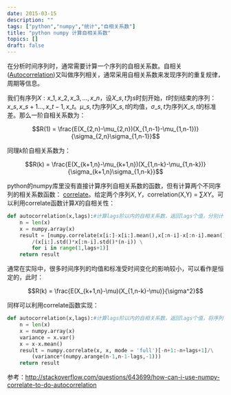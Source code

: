 ```yaml
---
date: 2015-03-15
description: ""
tags: ["python","numpy","统计","自相关系数"]
title: "python numpy 计算自相关系数"
topics: []
draft: false
---
```


在分析时间序列时，通常需要计算一个序列的自相关系数。自相关([Autocorrelation](http://en.wikipedia.org/wiki/Autocorrelation))又叫做序列相关，通常采用自相关系数来发现序列的重复规律，周期等信息。

我们有序列$X:x\_1,x\_2,x\_3,...,x\_n$，设$X\_{s,t}$为$s$时刻开始，$t$时刻结束的序列：$x\_s,x\_{s+1}...,x\_{t-1},x\_t$。$\mu\_{s,t}$为序列$X\_{s,t}$的均值，$\sigma\_{s,t}$为序列$X\_{s,t}$的标准差。那么一阶自相关系数为：
<!--more-->
<div>

$$R(1) = \frac{E(X_{2,n}-\mu_{2,n})(X_{1,n-1}-\mu_{1,n-1})}{\sigma_{2,n}\sigma_{1,n-1}}$$

</div>

同理$k$阶自相关系数为：

<div>

$$R(k) = \frac{E(X_{k+1,n}-\mu_{k+1,n})(X_{1,n-k}-\mu_{1,n-k})}{\sigma_{k+1,n}\sigma_{1,n-k}}$$

</div>

python的numpy库里没有直接计算序列自相关系数的函数，但有计算两个不同序列的相关系数函数： [correlate](http://docs.scipy.org/doc/numpy/reference/generated/numpy.correlate.html)。给定两个序列$X,Y$，correlation(X,Y) = $\sum XY$。可以利用correlate函数计算$X$的自相关性：

```python
def autocorrelation(x,lags):#计算lags阶以内的自相关系数，返回lags个值，分别计算序列均值，标准差
	n = len(x)
	x = numpy.array(x)
	result = [numpy.correlate(x[i:]-x[i:].mean(),x[:n-i]-x[:n-i].mean())[0]\
		/(x[i:].std()*x[:n-i].std()*(n-i)) \
		for i in range(1,lags+1)]
	return result
```


通常在实际中，很多时间序列的均值和标准受时间变化的影响较小，可以看作是恒定的，此时：

<div>

$$R(k) = \frac{E(X_{k+1,n}-\mu)(X_{1,n-k}-\mu)}{\sigma^2}$$

</div>

同样可以利用correlate函数实现：

```python
def autocorrelation(x,lags):#计算lags阶以内的自相关系数，返回lags个值，将序列均值、标准差视为不变
	n = len(x)
	x = numpy.array(x)
	variance = x.var()
	x = x-x.mean()
	result = numpy.correlate(x, x, mode = 'full')[-n+1:-n+lags+1]/\
		(variance*(numpy.arange(n-1,n-1-lags,-1)))
	return result
```

参考：http://stackoverflow.com/questions/643699/how-can-i-use-numpy-correlate-to-do-autocorrelation